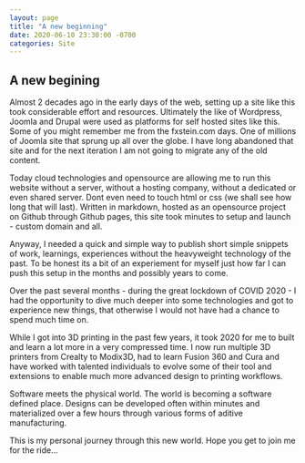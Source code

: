 ```yaml
---
layout: page
title: "A new beginning"
date: 2020-06-10 23:30:00 -0700
categories: Site
---
```


## A new begining

Almost 2 decades ago in the early days of the web, setting up a site like this took considerable effort and resources. 
Ultimately the like of Wordpress, Joomla and Drupal were used as platforms for self hosted sites like this. Some of you 
might remember me from the fxstein.com days. One of millions of Joomla site that sprung up all over the globe.
I have long abandoned that site and for the next iteration I am not going to migrate any of the old content.

Today cloud technologies and opensource are allowing me to run this website without a server, without a hosting company, 
without a dedicated or even shared server. Dont even need to touch html or css (we shall see how long that will last).
Written in markdown, hosted as an opensource project on Github through Github pages, this site took minutes to setup 
and launch - custom domain and all.

Anyway, I needed a quick and simple way to publish short simple snippets of work, learnings, experiences without the 
heavyweight technology of the past. To be honest its a bit of an experiement for myself just how far I can push this 
setup in the months and possibly years to come.

Over the past several months - during the great lockdown of COVID 2020 - I had the opportunity to dive much deeper into 
some technologies and got to experience new things, that otherwise I would not have had a chance to spend much time on.

While I got into 3D printing in the past few years, it took 2020 for me to built and learn a lot more in a very 
compressed time. I now run multiple 3D printers from Crealty to Modix3D, had to learn Fusion 360 and Cura and have 
worked with talented individuals to evolve some of their tool and extensions to enable much more advanced design to 
printing workflows. 

Software meets the physical world. The world is becoming a software defined place. Designs can be developed often within 
minutes and materialized over a few hours through various forms of aditive manufacturing.

This is my personal journey through this new world. Hope you get to join me for the ride...
